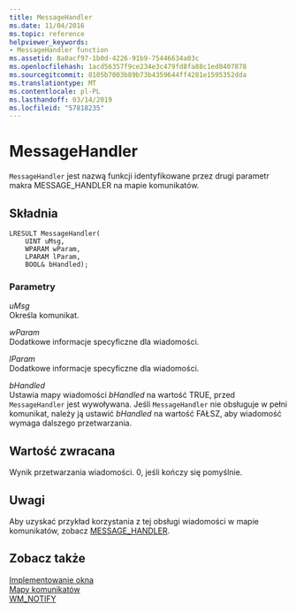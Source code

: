 ```yaml
---
title: MessageHandler
ms.date: 11/04/2016
ms.topic: reference
helpviewer_keywords:
- MessageHandler function
ms.assetid: 8a0acf97-1b0d-4226-91b9-75446634a03c
ms.openlocfilehash: 1acd56357f9ce234e3c479fd8fa88c1ed8407878
ms.sourcegitcommit: 8105b7003b89b73b4359644ff4281e1595352dda
ms.translationtype: MT
ms.contentlocale: pl-PL
ms.lasthandoff: 03/14/2019
ms.locfileid: "57818235"
---
```

# <a name="messagehandler"></a>MessageHandler

`MessageHandler` jest nazwą funkcji identyfikowane przez drugi parametr makra MESSAGE_HANDLER na mapie komunikatów.

## <a name="syntax"></a>Składnia

```
LRESULT MessageHandler(
    UINT uMsg,
    WPARAM wParam,
    LPARAM lParam,
    BOOL& bHandled);
```

### <a name="parameters"></a>Parametry

*uMsg*<br/>
Określa komunikat.

*wParam*<br/>
Dodatkowe informacje specyficzne dla wiadomości.

*lParam*<br/>
Dodatkowe informacje specyficzne dla wiadomości.

*bHandled*<br/>
Ustawia mapy wiadomości *bHandled* na wartość TRUE, przed `MessageHandler` jest wywoływana. Jeśli `MessageHandler` nie obsługuje w pełni komunikat, należy ją ustawić *bHandled* na wartość FAŁSZ, aby wiadomość wymaga dalszego przetwarzania.

## <a name="return-value"></a>Wartość zwracana

Wynik przetwarzania wiadomości. 0, jeśli kończy się pomyślnie.

## <a name="remarks"></a>Uwagi

Aby uzyskać przykład korzystania z tej obsługi wiadomości w mapie komunikatów, zobacz [MESSAGE_HANDLER](reference/message-map-macros-atl.md#message_handler).

## <a name="see-also"></a>Zobacz także

[Implementowanie okna](../atl/implementing-a-window.md)<br/>
[Mapy komunikatów](../atl/message-maps-atl.md)<br/>
[WM_NOTIFY](/windows/desktop/controls/wm-notify)
